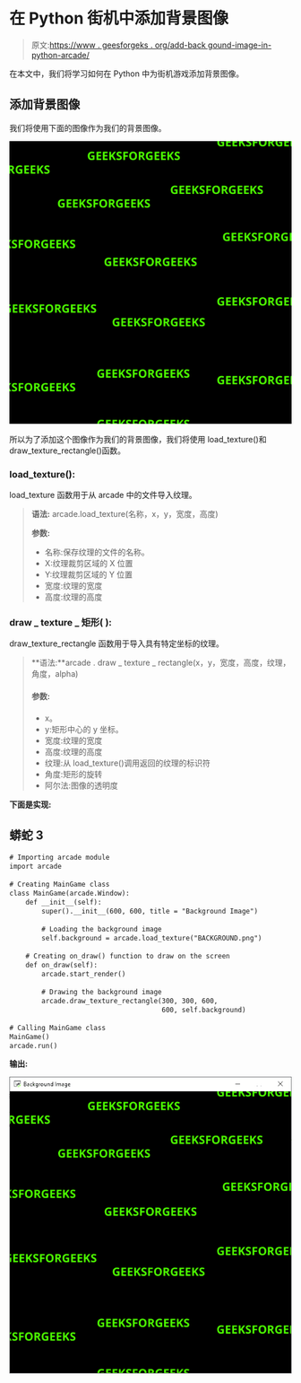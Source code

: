 # 在 Python 街机中添加背景图像

> 原文:[https://www . geesforgeks . org/add-back gound-image-in-python-arcade/](https://www.geeksforgeeks.org/add-backgound-image-in-python-arcade/)

在本文中，我们将学习如何在 Python 中为街机游戏添加背景图像。

## 添加背景图像

我们将使用下面的图像作为我们的背景图像。

![](img/3162e98404124fbcd39e217c4bc9a989.png)

所以为了添加这个图像作为我们的背景图像，我们将使用 load_texture()和 draw_texture_rectangle()函数。

### load_texture():

load_texture 函数用于从 arcade 中的文件导入纹理。

> **语法:** arcade.load_texture(名称，x，y，宽度，高度)
> 
> **参数:**
> 
> *   名称:保存纹理的文件的名称。
> *   X:纹理裁剪区域的 X 位置
> *   Y:纹理裁剪区域的 Y 位置
> *   宽度:纹理的宽度
> *   高度:纹理的高度

### draw _ texture _ 矩形( ):

draw_texture_rectangle 函数用于导入具有特定坐标的纹理。

> **语法:**arcade . draw _ texture _ rectangle(x，y，宽度，高度，纹理，角度，alpha)
> 
> #### 参数:
> 
> *   x。
> *   y:矩形中心的 y 坐标。
> *   宽度:纹理的宽度
> *   高度:纹理的高度
> *   纹理:从 load_texture()调用返回的纹理的标识符
> *   角度:矩形的旋转
> *   阿尔法:图像的透明度

**下面是实现:**

## 蟒蛇 3

```
# Importing arcade module
import arcade

# Creating MainGame class
class MainGame(arcade.Window):
    def __init__(self):
        super().__init__(600, 600, title = "Background Image")

        # Loading the background image
        self.background = arcade.load_texture("BACKGROUND.png")

    # Creating on_draw() function to draw on the screen
    def on_draw(self):
        arcade.start_render()

        # Drawing the background image
        arcade.draw_texture_rectangle(300, 300, 600,
                                      600, self.background)

# Calling MainGame class
MainGame()
arcade.run()
```

**输出:**

![](img/e6a566863dc74a7dbbde9707a4592eb7.png)